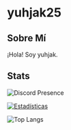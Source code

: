 # yuhjak25

## Sobre Mí
¡Hola! Soy yuhjak.

## Stats
![Discord Presence](https://lanyard-profile-readme.vercel.app/api/1211695322720501820)

[![Estadísticas](https://github-readme-stats.vercel.app/api?username=yuhjak25&show_icons=true&theme=dark)](https://github.com/yuhjak25)


![Top Langs](https://github-readme-stats.vercel.app/api/top-langs/?username=yuhjak25&layout=compact)
